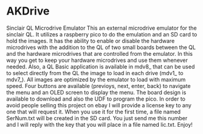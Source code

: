 # AKDrive
Sinclair QL Microdrive Emulator
This an external microdrive emulator for the sinclair QL. It utilizes a raspberry pico to do the emulation and an SD card to hold the images. It has the ability to enable or disable the hardware microdrives with the addition to the QL of two small boards between the QL and the hardware microdrives that are controlled from the emulator. In this way you get to keep your hardware microdrives and use them whenever needed.
Also, a QL Basic application is available in mdv8_ that can be used to select directly from the QL the image to load in each drive (mdv1_ to mdv7_).
All images are optimized by the emulator to load with maximum speed.
Four buttons are available (previoys, next, enter, back) to navigate the menu and an OLED screen to display the menu.
The board design is available to download and also the UDF to program the pico. In order to avoid people selling this project on ebay I will provide a license key to any one that will request it. When you use it for the first time, a file named SerNum.txt will be created in the SD card. You just send me this number and I will reply with the key that you will place in a file named lic.txt.
Enjoy!
